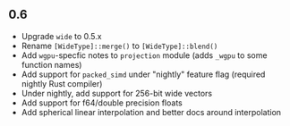 ## 0.6
- Upgrade `wide` to 0.5.x
- Rename `[WideType]::merge()` to `[WideType]::blend()`
- Add `wgpu`-specfic notes to `projection` module (adds `_wgpu` to some function names)
- Add support for `packed_simd` under "nightly" feature flag (required nightly Rust compiler)
- Under nightly, add support for 256-bit wide vectors
- Add support for f64/double precision floats
- Add spherical linear interpolation and better docs around interpolation
